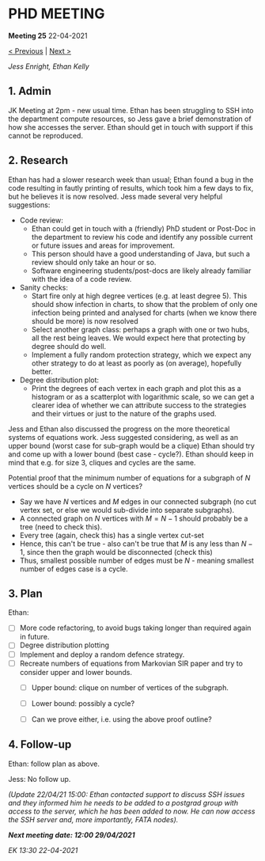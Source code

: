 # PHD MEETING

__Meeting 25__
22-04-2021

[< Previous](../04-21/24_15-04-21.md) | [Next >](../04-21/26_29-04-21.md)

_Jess Enright,_
_Ethan Kelly_


## 1. Admin

JK Meeting at 2pm - new usual time. Ethan has been struggling to SSH into the department compute resources, so Jess gave a brief demonstration of how she accesses the server. Ethan should get in touch with support if this cannot be reproduced.


## 2. Research

Ethan has had a slower research week than usual; Ethan found a bug in the code resulting in fautly printing of results, which took him a few days to fix, but he believes it is now resolved. Jess made several very helpful suggestions:
- Code review:
	-  Ethan could get in touch with a (friendly) PhD student or Post-Doc in the department to review his code and identify any possible current or future issues and areas for improvement. 
	-  This person should have a good understanding of Java, but such a review should only take an hour or so.
	-  Software engineering students/post-docs are likely already familiar with the idea of a code review.
- Sanity checks:
	- Start fire only at high degree vertices (e.g. at least degree 5). This should show infection in charts, to show that the problem of only one infection being printed and analysed for charts (when we know there should be more) is now resolved
	- Select another graph class: perhaps a graph with one or two hubs, all the rest being leaves. We would expect here that protecting by degree should do well.
	- Implement a fully random protection strategy, which we expect any other strategy to do at least as poorly as (on average), hopefully better.
- Degree distribution plot:
	- Print the degrees of each vertex in each graph and plot this as a histogram or as a scatterplot with logarithmic scale, so we can get a clearer idea of whether we can attribute success to the strategies and their virtues or just to the nature of the graphs used.

Jess and Ethan also discussed the progress on the more theoretical systems of equations work. Jess suggested considering, as well as an upper bound (worst case for sub-graph would be a clique) Ethan should try and come up with a lower bound (best case - cycle?). Ethan should keep in mind that e.g. for size 3, cliques and cycles are the same. 

Potential proof that the minimum number of equations for a subgraph of $N$ vertices should be a cycle on $N$ vertices?
- Say we have $N$ vertices and $M$ edges in our connected subgraph (no cut vertex set, or else we would sub-divide into separate subgraphs).
- A connected graph on $N$ vertices with $M=N-1$ should probably be a tree (need to check this).
- Every tree (again, check this) has a single vertex cut-set
- Hence, this can't be true - also can't be true that $M$ is any less than $N-1$, since then the graph would be disconnected (check this)
- Thus, smallest possible number of edges must be $N$ - meaning smallest number of edges case is a cycle.



## 3. Plan

Ethan:
- [ ] More code refactoring, to avoid bugs taking longer than required again in future.
- [ ] Degree distribution plotting
- [ ] Implement and deploy a random defence strategy.
- [ ] Recreate numbers of equations from Markovian SIR paper and try to consider upper and lower bounds.
	- [ ] Upper bound: clique on number of vertices of the subgraph.
	- [ ] Lower bound: possibly a cycle?
	- [ ] Can we prove either, i.e. using the above proof outline?


## 4. Follow-up

Ethan: follow plan as above.

Jess: No follow up.

_(Update 22/04/21 15:00: Ethan contacted support to discuss SSH issues and they informed him he needs to be added to a postgrad group with access to the server, which he has been added to now. He can now access the SSH server and, more importantly, FATA nodes)._


**_Next meeting date: 12:00 29/04/2021_**



_EK 13:30 22-04-2021_
